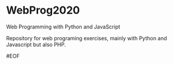 # WebProg2020
Web Programming with Python and JavaScript

Repository for web programing exercises, mainly with Python and Javascript but also PHP.

#EOF
